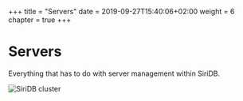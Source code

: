 +++
title = "Servers"
date = 2019-09-27T15:40:06+02:00
weight = 6
chapter = true
+++

# Servers

Everything that has to do with server management within SiriDB.

![SiriDB cluster](../images/siridb-cluster.png)
